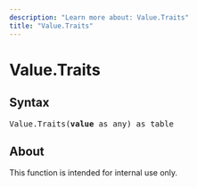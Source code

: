 ```yaml
---
description: "Learn more about: Value.Traits"
title: "Value.Traits"
---
```

# Value.Traits

## Syntax

<pre>
Value.Traits(<b>value</b> as any) as table
</pre>

## About

This function is intended for internal use only.
